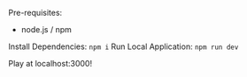 Pre-requisites:

- node.js / npm

Install Dependencies: `npm i`
Run Local Application: `npm run dev`

Play at localhost:3000!
